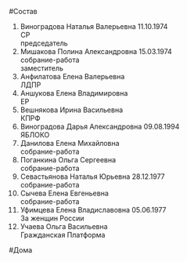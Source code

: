 #Состав  
1. Виноградова Наталья Валерьевна 11.10.1974  
    СР  
    председатель  
2. Мишакова Полина Александровна 15.03.1974  
    собрание-работа  
    заместитель  
3. Анфилатова Елена Валерьевна  
    ЛДПР  
4. Аншукова Елена Владимировна  
    ЕР  
5. Вешнякова Ирина Васильевна  
    КПРФ  
6. Виноградова Дарья Александровна 09.08.1994  
    ЯБЛОКО  
7. Данилова Елена Михайловна  
    собрание-работа  
8. Поганкина Ольга Сергеевна  
    собрание-работа  
9. Севастьянова Наталья Юрьевна 28.12.1977  
    собрание-работа  
10. Сычева Елена Евгеньевна  
    собрание-работа  
11. Уфимцева Елена Владиславовна 05.06.1977  
    За женщин России  
12. Учаева Ольга Васильевна  
    Гражданская Платформа  
  
#Дома  
